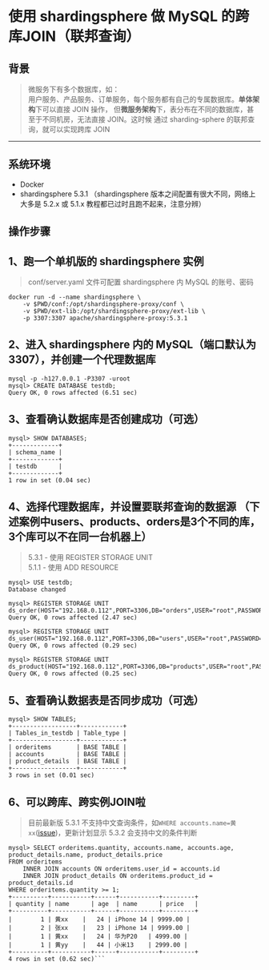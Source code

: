 # 使用 shardingsphere 做 MySQL 的跨库JOIN（联邦查询）

## 背景  

> 微服务下有多个数据库，如：  
> 用户服务、产品服务、订单服务，每个服务都有自己的专属数据库。**单体架构**下可以直接 JOIN 操作，
> 但**微服务架构**下，表分布在不同的数据库，甚至于不同机房，无法直接 JOIN。这时候
> 通过 sharding-sphere 的联邦查询，就可以实现跨库 JOIN

<hr>

## 系统环境

- Docker
- shardingsphere 5.3.1 （shardingsphere 版本之间配置有很大不同，网络上大多是 5.2.x 或 5.1.x 教程都已过时且跑不起来，注意分辨）

## 操作步骤

## 1、跑一个单机版的 shardingsphere 实例 

> conf/server.yaml 文件可配置 shardingsphere 内 MySQL 的账号、密码

```
docker run -d --name shardingsphere \
    -v $PWD/conf:/opt/shardingsphere-proxy/conf \
    -v $PWD/ext-lib:/opt/shardingsphere-proxy/ext-lib \
    -p 3307:3307 apache/shardingsphere-proxy:5.3.1
```

## 2、进入 shardingsphere 内的 MySQL（端口默认为3307），并创建一个代理数据库  
```
mysql -p -h127.0.0.1 -P3307 -uroot
mysql> CREATE DATABASE testdb;
Query OK, 0 rows affected (6.51 sec)
```

## 3、查看确认数据库是否创建成功（可选）  
```
mysql> SHOW DATABASES;
+-------------+
| schema_name |
+-------------+
| testdb      |
+-------------+
1 row in set (0.04 sec)
```

## 4、选择代理数据库，并设置要联邦查询的数据源 （下述案例中users、products、orders是3个不同的库，3个库可以不在同一台机器上） 

> 5.3.1 - 使用 REGISTER STORAGE UNIT  
> 5.1.1 - 使用 ADD RESOURCE


```
mysql> USE testdb;
Database changed

mysql> REGISTER STORAGE UNIT ds_order(HOST="192.168.0.112",PORT=3306,DB="orders",USER="root",PASSWORD="123456");
Query OK, 0 rows affected (2.47 sec)

mysql> REGISTER STORAGE UNIT ds_user(HOST="192.168.0.112",PORT=3306,DB="users",USER="root",PASSWORD="123456");
Query OK, 0 rows affected (0.29 sec)

mysql> REGISTER STORAGE UNIT ds_product(HOST="192.168.0.112",PORT=3306,DB="products",USER="root",PASSWORD="123456");
Query OK, 0 rows affected (0.25 sec)
``` 

## 5、查看确认数据表是否同步成功（可选）  
```
mysql> SHOW TABLES;
+------------------+------------+
| Tables_in_testdb | Table_type |
+------------------+------------+
| orderitems       | BASE TABLE |
| accounts         | BASE TABLE |
| product_details  | BASE TABLE |
+------------------+------------+
3 rows in set (0.01 sec)
```

## 6、可以跨库、跨实例JOIN啦

> 目前最新版 5.3.1 不支持中文查询条件，如`WHERE accounts.name=黄xx`([issue](https://github.com/apache/shardingsphere/issues/23461))，更新计划显示 5.3.2 会支持中文的条件判断

```
mysql> SELECT orderitems.quantity, accounts.name, accounts.age, product_details.name, product_details.price
FROM orderitems
	INNER JOIN accounts ON orderitems.user_id = accounts.id
	INNER JOIN product_details ON orderitems.product_id = product_details.id
WHERE orderitems.quantity >= 1;
+----------+-----------+------+-----------+---------+
| quantity | name      | age  | name      | price   |
+----------+-----------+------+-----------+---------+
|        1 | 黄xx    |   24 | iPhone 14 | 9999.00 |
|        2 | 张xx    |   23 | iPhone 14 | 9999.00 |
|        1 | 黄xx    |   24 | 华为P20   | 4999.00 |
|        1 | 黄yy    |   44 | 小米13    | 2999.00 |
+----------+-----------+------+-----------+---------+
4 rows in set (0.62 sec)```   
